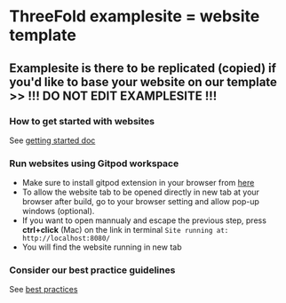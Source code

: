 
# ThreeFold examplesite = website template

## Examplesite is there to be replicated (copied) if you'd like to base your website on our template >> !!! DO NOT EDIT EXAMPLESITE !!!

### How to get started with websites

See [getting started doc](https://github.com/threefoldfoundation/www_examplesite/blob/development/manual/install.md)

### Run websites using Gitpod workspace
 - Make sure to install gitpod extension in your browser from [here](https://www.gitpod.io/docs/browser-extension/)
 - To allow the website tab to be opened directly in new tab at your browser after build, go to your browser setting and allow pop-up windows (optional).
 - If you want to open mannualy and escape the previous step, press **ctrl+click** (Mac) on the link in terminal ``` Site running at: http://localhost:8080/  ```
 - You will find the website running in new tab

### Consider our best practice guidelines

See [best practices](https://github.com/threefoldfoundation/www_examplesite/blob/development/manual/contribute.md)


